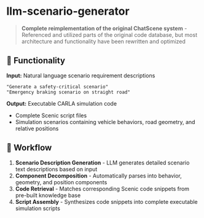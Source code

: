# llm-scenario-generator

> **Complete reimplementation of the original ChatScene system** - Referenced and utilized parts of the original code
> database, but most architecture and functionality have been rewritten and optimized

## 🎯 Functionality

**Input:** Natural language scenario requirement descriptions

```
"Generate a safety-critical scenario"
"Emergency braking scenario on straight road"
```

**Output:** Executable CARLA simulation code

- Complete Scenic script files
- Simulation scenarios containing vehicle behaviors, road geometry, and relative positions

## 🔄 Workflow

1. **Scenario Description Generation** - LLM generates detailed scenario text descriptions based on input
2. **Component Decomposition** - Automatically parses into behavior, geometry, and position components
3. **Code Retrieval** - Matches corresponding Scenic code snippets from pre-built knowledge base
4. **Script Assembly** - Synthesizes code snippets into complete executable simulation scripts